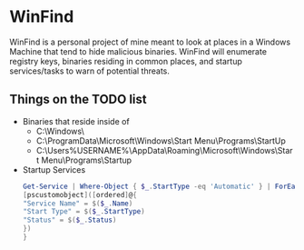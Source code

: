 # WinFind
WinFind is a personal project of mine meant to look at places in a Windows Machine that tend to hide malicious binaries.
WinFind will enumerate registry keys, binaries residing in common places, and startup services/tasks to warn of potential threats.

## Things on the TODO list
- Binaries that reside inside of
  - C:\Windows\
  - C:\ProgramData\Microsoft\Windows\Start Menu\Programs\StartUp
  - C:\Users\%USERNAME%\AppData\Roaming\Microsoft\Windows\Start Menu\Programs\Startup
- Startup Services
  ```powershell
  Get-Service | Where-Object { $_.StartType -eq 'Automatic' } | ForEach-Object {
  [pscustomobject]([ordered]@{
  "Service Name" = $($_.Name)
  "Start Type" = $($_.StartType)
  "Status" = $($_.Status)
  })
  }
  ```
